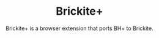<h1 align="center">Brickite+</h1>
<p align="center">
Brickite+ is a browser extension that ports BH+ to Brickite.
</p>
